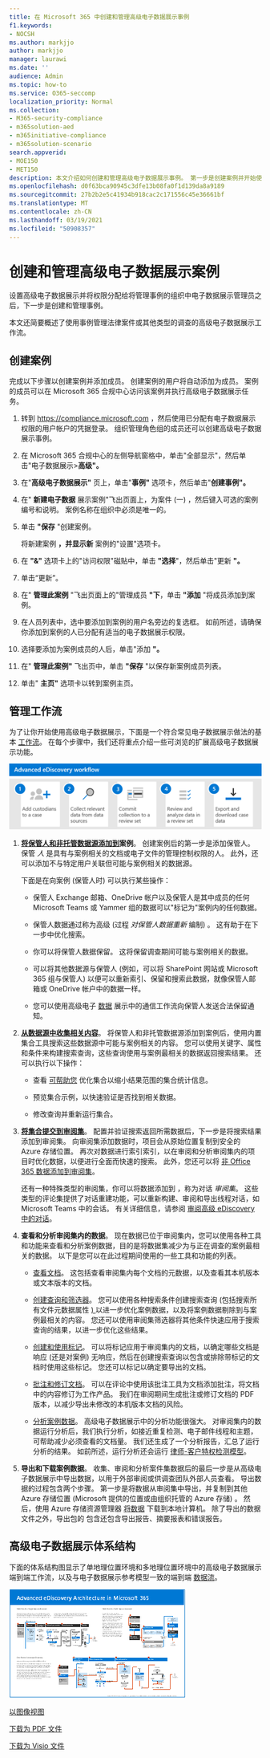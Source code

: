 ```yaml
---
title: 在 Microsoft 365 中创建和管理高级电子数据展示事例
f1.keywords:
- NOCSH
ms.author: markjjo
author: markjjo
manager: laurawi
ms.date: ''
audience: Admin
ms.topic: how-to
ms.service: O365-seccomp
localization_priority: Normal
ms.collection:
- M365-security-compliance
- m365solution-aed
- m365initiative-compliance
- m365solution-scenario
search.appverid:
- MOE150
- MET150
description: 本文介绍如何创建和管理高级电子数据展示事例。 第一步是创建案例并开始使用高级电子数据展示特性和功能。
ms.openlocfilehash: d0f63bca90945c3dfe13b08fa0f1d139da8a9189
ms.sourcegitcommit: 27b2b2e5c41934b918cac2c171556c45e36661bf
ms.translationtype: MT
ms.contentlocale: zh-CN
ms.lasthandoff: 03/19/2021
ms.locfileid: "50908357"
---
```

# <a name="create-and-manage-an-advanced-ediscovery-case"></a>创建和管理高级电子数据展示案例

设置高级电子数据展示并将权限分配给将[](get-started-with-advanced-ediscovery.md#step-2-assign-ediscovery-permissions)管理事例的组织中电子数据展示管理员之后，下一步是创建和管理事例。

本文还简要概述了使用事例管理法律案件或其他类型的调查的高级电子数据展示工作流。

## <a name="create-a-case"></a>创建案例

完成以下步骤以创建案例并添加成员。 创建案例的用户将自动添加为成员。 案例的成员可以在 Microsoft 365 合规中心访问该案例并执行高级电子数据展示任务。

1. 转到 <https://compliance.microsoft.com> ，然后使用已分配有电子数据展示权限的用户帐户的凭据登录。 组织管理角色组的成员还可以创建高级电子数据展示事例。

2. 在 Microsoft 365 合规中心的左侧导航窗格中，单击"全部显示"，然后单击"电子数据展示>**高级"。**

3. 在"**高级电子数据展示"** 页上，单击"**事例"** 选项卡，然后单击"**创建事例"。**

4. 在" **新建电子数据** 展示案例"飞出页面上，为案件 (一) ，然后键入可选的案例编号和说明。 案例名称在组织中必须是唯一的。

5. 单击 **"保存** "创建案例。

   将新建案例 **，并显示新** 案例的"设置"选项卡。

6. 在 **"&"** 选项卡上的"访问权限"磁贴中，单击 **"选择**"，然后单击"更新 **"。**

7. 单击“更新”。

8. 在" **管理此案例** "飞出页面上的"管理成员 **"下**，单击 **"添加** "将成员添加到案例。

9. 在人员列表中，选中要添加到案例的用户名旁边的复选框。 如前所述，请确保你添加到案例的人已分配有适当的电子数据展示权限。

10. 选择要添加为案例成员的人后，单击"添加 **"。**

11. 在" **管理此案例"** 飞出页中，单击 **"保存** "以保存新案例成员列表。

12. 单击" **主页"** 选项卡以转到案例主页。

## <a name="manage-the-workflow"></a>管理工作流

为了让你开始使用高级电子数据展示，下面是一个符合常见电子数据展示做法的基本 [工作流](advanced-ediscovery-edrm.md)。 在每个步骤中，我们还将重点介绍一些可浏览的扩展高级电子数据展示功能。

![高级电子数据展示工作流](../media/AeDWorkflow.png)

1. **[将保管](add-custodians-to-case.md)[人和非托管数据源添加到](non-custodial-data-sources.md)案例**。 创建案例后的第一步是添加保管人。 保管 *人* 是具有与案例相关的文档或电子文件的管理控制权限的人。 此外，还可以添加不与特定用户关联但可能与案例相关的数据源。

   下面是在向案例 (保管人时) 可以执行某些操作：

   - 保管人 Exchange 邮箱、OneDrive 帐户以及保管人是其中成员的任何 Microsoft Teams 或 Yammer 组的数据可以"标记为"案例内的任何数据。
  
   - 保管人数据通过称为高级 (过程 *对保管人数据重新* 编制) 。 这有助于在下一步中优化搜索。
  
   - 你可以将保管人数据保留。 这将保留调查期间可能与案例相关的数据。
  
   - 可以将其他数据源与保管人 (例如，可以将 SharePoint 网站或 Microsoft 365 组与保管人) 以便可以重新索引、保留和搜索此数据，就像保管人邮箱或 OneDrive 帐户中的数据一样。

   - 您可以使用高级电子 [数据](managing-custodian-communications.md) 展示中的通信工作流向保管人发送合法保留通知。

2. **[从数据源中收集相关内容](create-draft-collection.md)**。 将保管人和非托管数据源添加到案例后，使用内置集合工具搜索这些数据源中可能与案例相关的内容。 您可以使用关键字、属性和条件来构建搜索查询[](building-search-queries.md)，这些查询使用与案例最相关的数据返回搜索结果。 还可以执行以下操作：

   - 查看 [可帮助您](collection-statistics-reports.md) 优化集合以缩小结果范围的集合统计信息。

   - 预览集合示例，以快速验证是否找到相关数据。

   - 修改查询并重新运行集合。

3. **[将集合提交到审阅集](commit-draft-collection.md)**。 配置并验证搜索返回所需数据后，下一步是将搜索结果添加到审阅集。 向审阅集添加数据时，项目会从原始位置复制到安全的 Azure 存储位置。 再次对数据进行索引索引，以在审阅和分析审阅集内的项目时优化数据，以便进行全面而快速的搜索。 此外，您还可以将 [非 Office 365 数据添加到审阅集](load-non-office-365-data-into-a-review-set.md)。

   还有一种特殊类型的审阅集，你可以将数据添加到 ，称为对话 *审阅集*。 这些类型的评论集提供了对话重建功能，可以重新构建、审阅和导出线程对话，如 Microsoft Teams 中的会话。 有关详细信息，请参阅 [审阅高级 eDiscovery 中的对话](conversation-review-sets.md)。

4. **查看和分析审阅集内的数据**。 现在数据已位于审阅集内，您可以使用各种工具和功能来查看和分析案例数据，目的是将数据集减少为与正在调查的案例最相关的数据。 以下是您可以在此过程期间使用的一些工具和功能的列表。

   - [查看文档](view-documents-in-review-set.md)。 这包括查看审阅集内每个文档的元数据，以及查看其本机版本或文本版本的文档。

   - [创建查询和筛选器](review-set-search.md)。 您可以使用各种搜索条件创建搜索查询 (包括搜索所有文件元数据属性 [) ](document-metadata-fields-in-advanced-ediscovery.md) 以进一步优化案例数据，以及将案例数据剔除到与案例最相关的内容。 您还可以使用审阅集筛选器将其他条件快速应用于搜索查询的结果，以进一步优化这些结果。 

   - [创建和使用标记](tagging-documents.md)。 可以将标记应用于审阅集内的文档，以确定哪些文档是响应 (还是对案例) 无响应，然后在创建搜索查询以包含或排除带标记的文档时使用这些标记。 您还可以标记以确定要导出的文档。

   - [批注和修订文档](view-documents-in-review-set.md#annotate-view)。 可以在评论中使用该批注工具为文档添加批注，将文档中的内容修订为工作产品。 我们在审阅期间生成批注或修订文档的 PDF 版本，以减少导出未修改的本机版本文档的风险。

   - [分析案例数据](analyzing-data-in-review-set.md)。 高级电子数据展示中的分析功能很强大。 对审阅集内的数据运行分析后，我们执行分析，如接近重复检测、电子邮件线程和主题，可帮助减少必须查看的文档量。 我们还生成了一个分析报告，汇总了运行分析的结果。 如前所述，运行分析还会运行 [律师-客户特权检测模型](attorney-privilege-detection.md#use-the-attorney-client-privilege-detection-model)。

5. **导出和下载案例数据**。 收集、审阅和分析案件集数据后的最后一步是从高级电子数据展示中导出数据，以用于外部审阅或供调查团队外部人员查看。 导出数据的过程包含两个步骤。 第一步是将数据从[](export-documents-from-review-set.md)审阅集中导出，并复制到其他 Azure 存储位置 (Microsoft 提供的位置或由组织托管的 Azure 存储) 。 然后，使用 Azure 存储资源管理器 [将数据](download-export-jobs.md) 下载到本地计算机。 除了导出的数据文件之外，导出包的 包含还包含导出报告、摘要报表和错误报告。

## <a name="advanced-ediscovery-architecture"></a>高级电子数据展示体系结构

下面的体系结构图显示了单地理位置环境和多地理位置环境中的高级电子数据展示端到端工作流，以及与电子数据展示参考模型一致的端到端 [数据流](overview-ediscovery-20.md#advanced-ediscovery-alignment-with-the-electronic-discovery-reference-model)。

[![模型海报：Microsoft 365 中的高级电子数据展示体系结构](../media/solutions-architecture-center/ediscovery-poster-thumb.png)](../media/solutions-architecture-center/m365-advanced-ediscovery-architecture.png)

[以图像视图](../media/solutions-architecture-center/m365-advanced-ediscovery-architecture.png)

[下载为 PDF 文件](https://download.microsoft.com/download/d/1/c/d1ce536d-9bcf-4d31-b75b-fcf0dc560665/m365-advanced-ediscovery-architecture.pdf)

[下载为 Visio 文件](https://download.microsoft.com/download/d/1/c/d1ce536d-9bcf-4d31-b75b-fcf0dc560665/m365-advanced-ediscovery-architecture.vsdx)

